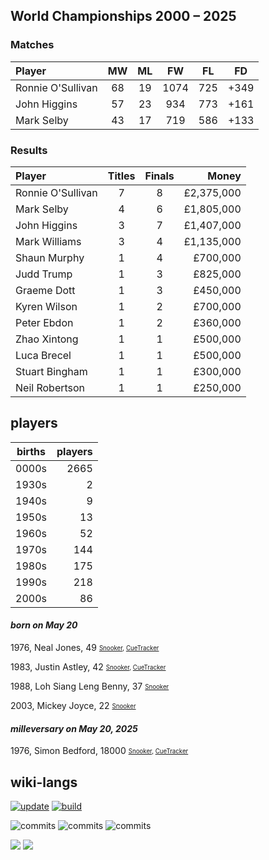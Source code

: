 ## World Championships 2000 – 2025
### Matches
|Player|MW|ML|FW|FL|FD|
|:-|:-:|:-:|:-:|:-:|:-:|
|Ronnie O'Sullivan|68|19|1074|725|+349|
|John Higgins|57|23|934|773|+161|
|Mark Selby|43|17|719|586|+133|

### Results
|Player|Titles|Finals|Money|
|:-|:-:|:-:|-:|
|Ronnie O'Sullivan|7|8|£2,375,000|
|Mark Selby|4|6|£1,805,000|
|John Higgins|3|7|£1,407,000|
|Mark Williams|3|4|£1,135,000|
|Shaun Murphy|1|4|£700,000|
|Judd Trump|1|3|£825,000|
|Graeme Dott|1|3|£450,000|
|Kyren Wilson|1|2|£700,000|
|Peter Ebdon|1|2|£360,000|
|Zhao Xintong|1|1|£500,000|
|Luca Brecel|1|1|£500,000|
|Stuart Bingham|1|1|£300,000|
|Neil Robertson|1|1|£250,000|

## players
| births | players |
| :----: | ------: |
| 0000s | 2665 |
| 1930s | 2 |
| 1940s | 9 |
| 1950s | 13 |
| 1960s | 52 |
| 1970s | 144 |
| 1980s | 175 |
| 1990s | 218 |
| 2000s | 86 |

#### ***born on May 20***
1976, Neal Jones, 49 <sub><sup>[Snooker](http://www.snooker.org/res/index.asp?player=206), [CueTracker](http://cuetracker.net/Players/neal-jones/)</sup></sub>

1983, Justin Astley, 42 <sub><sup>[Snooker](http://www.snooker.org/res/index.asp?player=57), [CueTracker](http://cuetracker.net/Players/justin-astley/)</sup></sub>

1988, Loh Siang Leng Benny, 37 <sub><sup>[Snooker](http://www.snooker.org/res/index.asp?player=2359)</sup></sub>

2003, Mickey Joyce, 22 <sub><sup>[Snooker](http://www.snooker.org/res/index.asp?player=2886)</sup></sub>


#### ***milleversary on May 20, 2025***
1976, Simon Bedford, 18000 <sub><sup>[Snooker](http://www.snooker.org/res/index.asp?player=119), [CueTracker](http://cuetracker.net/Players/simon-bedford/)</sup></sub>



## wiki-langs
[![update](https://github.com/dreamerminsk/wiki-langs/actions/workflows/update-tables.yml/badge.svg)](https://github.com/dreamerminsk/wiki-langs/actions/workflows/update-tables.yml)
[![build](https://github.com/dreamerminsk/wiki-langs/actions/workflows/build.yml/badge.svg)](https://github.com/dreamerminsk/wiki-langs/actions/workflows/build.yml)

![commits](https://img.shields.io/github/commit-activity/y/dreamerminsk/wiki-langs)
![commits](https://img.shields.io/github/commit-activity/m/dreamerminsk/wiki-langs)
![commits](https://img.shields.io/github/commit-activity/w/dreamerminsk/wiki-langs)

![](https://img.shields.io/github/languages/code-size/dreamerminsk/wiki-langs)
![](https://img.shields.io/github/repo-size/dreamerminsk/wiki-langs)

